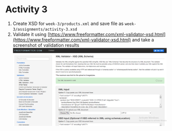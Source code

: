 # Activity 3

1. Create XSD for `week-3/products.xml` and save file as `week-3/assignments/activity-3.xsd`
2. Validate it using [https://www.freeformatter.com/xml-validator-xsd.html](https://www.freeformatter.com/xml-validator-xsd.html) and take a screenshot of validation results
![image](xml_validate.PNG)